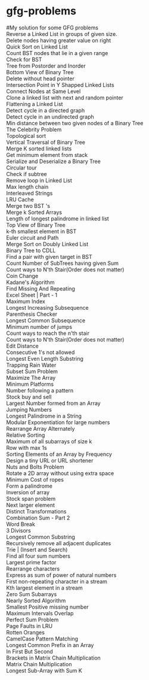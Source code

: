 # gfg-problems

#My solution for some GFG problems  
Reverse a Linked List in groups of given size.  
Delete nodes having greater value on right  
Quick Sort on Linked List  
Count BST nodes that lie in a given range  
Check for BST  
Tree from Postorder and Inorder  
Bottom View of Binary Tree  
Delete without head pointer  
Intersection Point in Y Shapped Linked Lists  
Connect Nodes at Same Level  
Clone a linked list with next and random pointer  
Flattening a Linked List  
Detect cycle in a directed graph  
Detect cycle in an undirected graph  
Min distance between two given nodes of a Binary Tree  
The Celebrity Problem  
Topological sort  
Vertical Traversal of Binary Tree  
Merge K sorted linked lists  
Get minimum element from stack  
Serialize and Deserialize a Binary Tree  
Circular tour  
Check if subtree  
Remove loop in Linked List  
Max length chain  
Interleaved Strings  
LRU Cache  
Merge two BST 's  
Merge k Sorted Arrays  
Length of longest palindrome in linked list  
Top View of Binary Tree  
k-th smallest element in BST  
Euler circuit and Path  
Merge Sort on Doubly Linked List  
Binary Tree to CDLL  
Find a pair with given target in BST  
Count Number of SubTrees having given Sum  
Count ways to N'th Stair(Order does not matter)  
Coin Change  
Kadane's Algorithm  
Find Missing And Repeating  
Excel Sheet | Part - 1  
Maximum Index  
Longest Increasing Subsequence  
Parenthesis Checker  
Longest Common Subsequence  
Minimum number of jumps  
Count ways to reach the n'th stair  
Count ways to N'th Stair(Order does not matter)  
Edit Distance  
Consecutive 1's not allowed  
Longest Even Length Substring  
Trapping Rain Water  
Subset Sum Problem  
Maximize The Array  
Minimum Platforms  
Number following a pattern  
Stock buy and sell  
Largest Number formed from an Array  
Jumping Numbers  
Longest Palindrome in a String  
Modular Exponentiation for large numbers  
Rearrange Array Alternately  
Relative Sorting  
Maximum of all subarrays of size k  
Row with max 1s  
Sorting Elements of an Array by Frequency  
Design a tiny URL or URL shortener  
Nuts and Bolts Problem  
Rotate a 2D array without using extra space  
Minimum Cost of ropes  
Form a palindrome  
Inversion of array  
Stock span problem   
Next larger element  
Distinct Transformations  
Combination Sum - Part 2  
Word Break  
3 Divisors  
Longest Common Substring  
Recursively remove all adjacent duplicates  
Trie | (Insert and Search)  
Find all four sum numbers  
Largest prime factor  
Rearrange characters  
Express as sum of power of natural numbers  
First non-repeating character in a stream  
Kth largest element in a stream  
Zero Sum Subarrays  
Nearly Sorted Algorithm  
Smallest Positive missing number  
Maximum Intervals Overlap  
Perfect Sum Problem  
Page Faults in LRU  
Rotten Oranges  
CamelCase Pattern Matching  
Longest Common Prefix in an Array  
In First But Second  
Brackets in Matrix Chain Multiplication  
Matrix Chain Multiplication  
Longest Sub-Array with Sum K  
